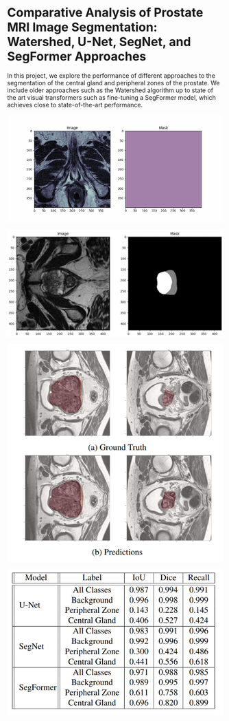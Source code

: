 # Comparative Analysis of Prostate MRI Image Segmentation: Watershed, U-Net, SegNet, and SegFormer Approaches

In this project, we explore the performance of different approaches to the segmentation of the central gland and peripheral zones of the prostate. We include older approaches such as the Watershed algorithm up to state of the art visual transformers such as fine-tuning a SegFormer model, which achieves close to state-of-the-art performance.

![Image Alt text](/images/animation_3d.gif)

![Image Alt text](/images/example_segmentation.png "Segmentation examples")

![Image Alt text](/images/segformer_predictions.png "Segformer predictions")

![Image Alt text](/images/model_results.png "Results")

